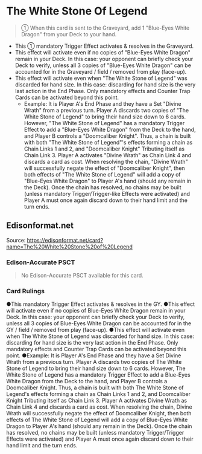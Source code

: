 # The White Stone Of Legend

> ① When this card is sent to the Graveyard, add 1 "Blue-Eyes White Dragon" from your Deck to your hand.

*   This ① mandatory Trigger Effect activates & resolves in the Graveyard.
*   This effect will activate even if no copies of "Blue-Eyes White Dragon" remain in your Deck. In this case: your opponent can briefly check your Deck to verify, unless all 3 copies of "Blue-Eyes White Dragon" can be accounted for in the Graveyard / field / removed from play (face-up).
*   This effect will activate even when "The White Stone of Legend" was discarded for hand size. In this case: discarding for hand size is the very last action in the End Phase. Only mandatory effects and Counter Trap Cards can be activated beyond this point.
    *   Example: It is Player A's End Phase and they have a Set "Divine Wrath" from a previous turn. Player A discards two copies of "The White Stone of Legend" to bring their hand size down to 6 cards. However, "The White Stone of Legend" has a mandatory Trigger Effect to add a "Blue-Eyes White Dragon" from the Deck to the hand, and Player B controls a "Doomcaliber Knight". Thus, a chain is built with both "The White Stone of Legend"'s effects forming a chain as Chain Links 1 and 2, and "Doomcaliber Knight" Tributing itself as Chain Link 3. Player A activates "Divine Wrath" as Chain Link 4 and discards a card as cost. When resolving the chain, "Divine Wrath" will successfully negate the effect of "Doomcaliber Knight", then both effects of "The White Stone of Legend" will add a copy of "Blue-Eyes White Dragon" to Player A's hand (should any remain in the Deck). Once the chain has resolved, no chains may be built (unless mandatory Trigger/Trigger-like Effects were activated) and Player A must once again discard down to their hand limit and the turn ends.

## Edisonformat.net

Source: https://edisonformat.net/card?name=The%20White%20Stone%20of%20Legend

### Edison-Accurate PSCT

> No Edison-Accurate PSCT available for this card.

### Card Rulings

●This mandatory Trigger Effect activates &  resolves in the GY.
●This effect will activate even if no copies of Blue-Eyes White Dragon remain in your Deck. In this case: your opponent can briefly check your Deck to verify, unless all 3 copies of Blue-Eyes White Dragon can be accounted for in the GY / field / removed from play (face-up).
●This effect will activate even when The White Stone of Legend was discarded for hand size. In this case: discarding for hand size is the very last action in the End Phase. Only mandatory effects and Counter Trap Cards can be activated beyond this point.
●Example: It is Player A's End Phase and they have a Set Divine Wrath from a  previous turn. Player A discards two copies of The White Stone of Legend to bring their hand size down to 6 cards. However, The White Stone of Legend has a mandatory Trigger Effect to add a Blue-Eyes White Dragon from the Deck to the hand, and Player B controls a Doomcaliber Knight. Thus, a chain is built with both The White Stone of Legend's effects forming a chain as Chain Links 1 and 2, and Doomcaliber Knight Tributing itself as Chain Link 3. Player A activates Divine Wrath as Chain Link 4 and discards a card as cost. When resolving the chain, Divine Wrath will successfully negate the effect of Doomcaliber Knight, then both effects of The White Stone of Legend will add a copy of Blue-Eyes White Dragon to Player A's hand (should any remain in the Deck). Once the chain has resolved, no chains may be built (unless mandatory Trigger/Trigger Effects were activated) and Player A must once again discard down to their hand limit and the turn ends.
            